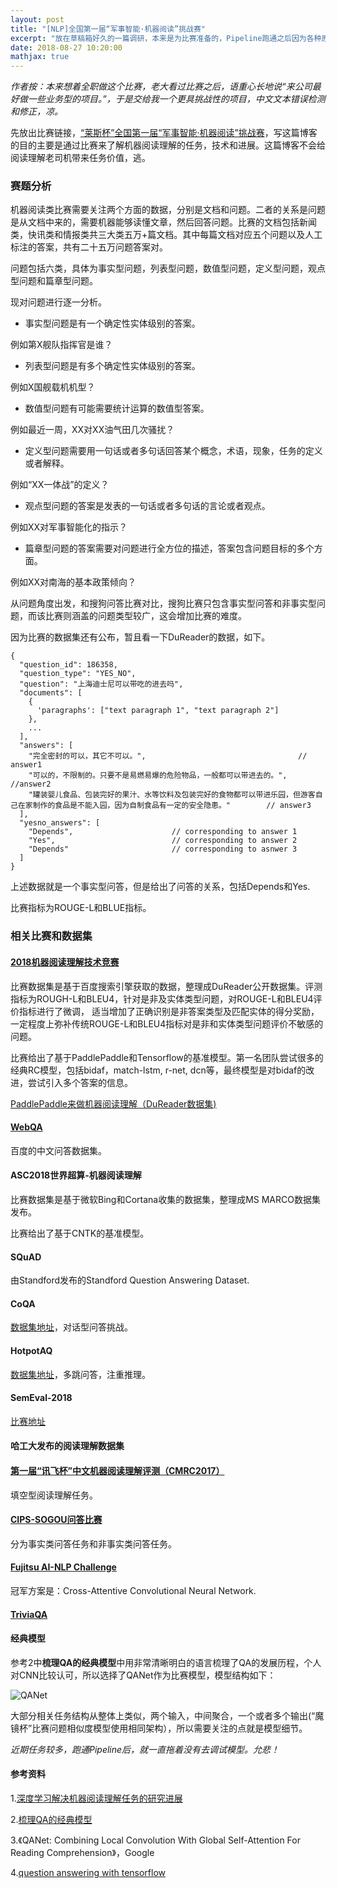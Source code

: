 ```yaml
---
layout: post
title: "[NLP]全国第一届“军事智能·机器阅读”挑战赛"
excerpt: "放在草稿箱好久的一篇调研，本来是为比赛准备的，Pipeline跑通之后因为各种原因没有时间继续调试。梳理了比赛任务，相关比赛和数据集，经典模型等。"
date: 2018-08-27 10:20:00
mathjax: true
---
```


*作者按：本来想着全职做这个比赛，老大看过比赛之后，语重心长地说“来公司最好做一些业务型的项目。”，于是交给我一个更具挑战性的项目，中文文本错误检测和修正，凉。*

先放出比赛链接，[“莱斯杯”全国第一届“军事智能·机器阅读”挑战赛](http://47.96.153.138/index.html)，写这篇博客的目的主要是通过比赛来了解机器阅读理解的任务，技术和进展。这篇博客不会给阅读理解老司机带来任务价值，逃。

### 赛题分析

机器阅读类比赛需要关注两个方面的数据，分别是文档和问题。二者的关系是问题是从文档中来的，需要机器能够读懂文章，然后回答问题。比赛的文档包括新闻类，快讯类和情报类共三大类五万+篇文档。其中每篇文档对应五个问题以及人工标注的答案，共有二十五万问题答案对。

问题包括六类，具体为事实型问题，列表型问题，数值型问题，定义型问题，观点型问题和篇章型问题。

现对问题进行逐一分析。

- 事实型问题是有一个确定性实体级别的答案。

例如第X舰队指挥官是谁？

- 列表型问题是有多个确定性实体级别的答案。

例如X国舰载机机型？

- 数值型问题有可能需要统计运算的数值型答案。

例如最近一周，XX对XX油气田几次骚扰？

- 定义型问题需要用一句话或者多句话回答某个概念，术语，现象，任务的定义或者解释。

例如“XX一体战”的定义？

- 观点型问题的答案是发表的一句话或者多句话的言论或者观点。

例如XX对军事智能化的指示？

- 篇章型问题的答案需要对问题进行全方位的描述，答案包含问题目标的多个方面。

例如XX对南海的基本政策倾向？

从问题角度出发，和搜狗问答比赛对比，搜狗比赛只包含事实型问答和非事实型问题，而该比赛则涵盖的问题类型较广，这会增加比赛的难度。

因为比赛的数据集还有公布，暂且看一下DuReader的数据，如下。

```
{
  "question_id": 186358,
  "question_type": "YES_NO",
  "question": "上海迪士尼可以带吃的进去吗",
  "documents": [
    {
      'paragraphs': ["text paragraph 1", "text paragraph 2"]
    },
    ...
  ],
  "answers": [
    "完全密封的可以，其它不可以。",                                  // answer1
    "可以的，不限制的。只要不是易燃易爆的危险物品，一般都可以带进去的。",  //answer2
    "罐装婴儿食品、包装完好的果汁、水等饮料及包装完好的食物都可以带进乐园，但游客自己在家制作的食品是不能入园，因为自制食品有一定的安全隐患。"        // answer3
  ],
  "yesno_answers": [
    "Depends",                      // corresponding to answer 1
    "Yes",                          // corresponding to answer 2
    "Depends"                       // corresponding to asnwer 3
  ]
}

```

上述数据就是一个事实型问答，但是给出了问答的关系，包括Depends和Yes.


比赛指标为ROUGE-L和BLUE指标。


### 相关比赛和数据集

#### [2018机器阅读理解技术竞赛](http://mrc2018.cipsc.org.cn/cipsc)

比赛数据集是基于百度搜索引擎获取的数据，整理成DuReader公开数据集。评测指标为ROUGH-L和BLEU4，针对是非及实体类型问题，对ROUGE-L和BLEU4评价指标进行了微调， 适当增加了正确识别是非答案类型及匹配实体的得分奖励， 一定程度上弥补传统ROUGE-L和BLEU4指标对是非和实体类型问题评价不敏感的问题。

比赛给出了基于PaddlePaddle和Tensorflow的基准模型。第一名团队尝试很多的经典RC模型，包括bidaf，match-lstm, r-net, dcn等，最终模型是对bidaf的改进，尝试引入多个答案的信息。

[PaddlePaddle来做机器阅读理解（DuReader数据集)](https://www.kesci.com/apps/home/project/5b2ca2e3f110337467b2752c)

#### [WebQA](https://kexue.fm/archives/4338)

百度的中文问答数据集。

#### ASC2018世界超算-机器阅读理解

比赛数据集是基于微软Bing和Cortana收集的数据集，整理成MS MARCO数据集发布。

比赛给出了基于CNTK的基准模型。

#### SQuAD

由Standford发布的Standford Question Answering Dataset.


#### CoQA

[数据集地址](https://stanfordnlp.github.io/coqa/)，对话型问答挑战。


#### HotpotAQ

[数据集地址](https://hotpotqa.github.io/)，多跳问答，注重推理。


#### SemEval-2018

[比赛地址](https://competitions.codalab.org/competitions/17184#phases)

#### 哈工大发布的阅读理解数据集

#### [第一届“讯飞杯”中文机器阅读理解评测（CMRC2017）](http://www.cips-cl.org/static/CCL2017/iflytek.html)

填空型阅读理解任务。

#### [CIPS-SOGOU问答比赛](http://task.www.sogou.com/cips-sogou_qa/)

分为事实类问答任务和非事实类问答任务。


#### [Fujitsu AI-NLP Challenge](https://openinnovationgateway.com/ai-nlp-challenge/)

冠军方案是：Cross-Attentive Convolutional Neural Network.

#### [TriviaQA](https://github.com/mandarjoshi90/triviaqa)


#### 经典模型

参考2中**梳理QA的经典模型**中用非常清晰明白的语言梳理了QA的发展历程，个人对CNN比较认可，所以选择了QANet作为比赛模型，模型结构如下：

![QANet](http://wx3.sinaimg.cn/mw690/aba7d18bgy1fuo1cft3bfj212z0w0438.jpg)

大部分相关任务结构从整体上类似，两个输入，中间聚合，一个或者多个输出(“魔镜杯”比赛问题相似度模型使用相同架构），所以需要关注的点就是模型细节。

_近期任务较多，跑通Pipeline后，就一直拖着没有去调试模型。允悲！_


#### 参考资料

1.[深度学习解决机器阅读理解任务的研究进展](https://zhuanlan.zhihu.com/p/22671467)

2.[梳理QA的经典模型](https://mp.weixin.qq.com/s?__biz=MzI3NTA0MzM1OQ==&mid=2651615623&idx=1&sn=03bed544ea8f932beffbaea76af6aa4c&chksm=f0f214f7c7859de112edd5d183590e916f098c48e7d05613995525226af989d81e6309b412c0&mpshare=1&scene=23&srcid=0803uL7l7PNzyIIaj8mqXGG8#rd)

3.《QANet: Combining Local Convolution With Global Self-Attention For Reading Comprehension》，Google

4.[question answering with tensorflow](https://www.oreilly.com/ideas/question-answering-with-tensorflow)














